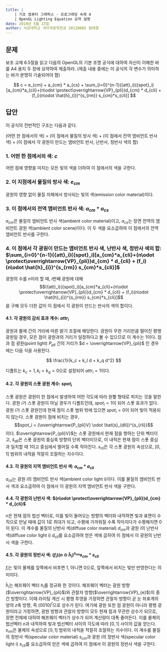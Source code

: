 ```yaml
---
title: |
    | 기초 컴퓨터 그래픽스 - 프로그래밍 숙제 4
    | OpenGL Lighting Equation 요약 설명
date: 2019년 5월 23일
author: 서강대학교 국어국문학전공 20120085 엄태경
---
```


## 문제

보조 교재 6.5절을 읽고 다음의 OpenGL의 기본 조명 공식에 대하여 자신이 이해한 바를 A4 용지 두 장에 요약하여 제출하라. (제출 내용 중에는 이 공식의 각 변수가 의미하는 바가 분명히 기술되어야 함)

$$
    c =
    e_{cm}
    + a_{cm} * a_{cs}
    + \sum_{i=0}^{n-1}({att}_i)({spot}_i)[a_{cm}*a_{cli}+(n\odot \protect\overrightarrow{VP}_{pli})d_{cm} * d_{cli} + (f_i)(n\odot \hat{h}_{i})^{s_{rm}} s_{cm}*s_{cli}]
$$

## 답안

이 공식의 전반적인 구조는 다음과 같다.

(어떤 한 점에서의 색) = (이 점에서 물질의 방사 색) + (이 점에서 전역 앰비언트 반사 색) + (이 점에서 각 광원이 만드는 앰비언트 반사, 난반사, 정반사 색의 합)

### 1. 어떤 한 점에서의 색: $c$

어떤 점에 영향을 미치는 모든 빛의 색을 더하여 이 점에서의 색을 구한다.

### 2. 이 지점에서 물질의 방사 색: $e_{cm}$

광원의 영향 없이 물질 자체에서 방사되는 빛의 색(emission color material)이다.

### 3. 이 점에서의 전역 앰비언트 반사 색: $a_{cm} * a_{cs}$

$a_{cm}$은 물질의 앰비언트 반사 색(ambient color material)이고, $a_{cs}$는 장면 전역의 앰비언트 광원 색(ambient color scene)이다. 이 두 색을 요소곱하여 이 점에서의 전역 앰비언트 반사를 구한다.

### 4. 이 점에서 각 광원이 만드는 앰비언트 반사 색, 난반사 색, 정반사 색의 합: $\sum_{i=0}^{n-1}({att}_i)({spot}_i)[a_{cm}*a_{cli}+(n\odot \protect\overrightarrow{VP}_{pli})d_{cm} * d_{cli} + (f_i)(n\odot \hat{h}_{i})^{s_{rm}} s_{cm}*s_{cli}]$

광원의 수를 $n$이라 할 때, $i$번째 광원에 대해 $$({att}_i)({spot}_i)[a_{cm}*a_{cli}+(n\odot \protect\overrightarrow{VP}_{pli})d_{cm} * d_{cli} + (f_i)(n\odot \hat{h}_{i})^{s_{rm}} s_{cm}*s_{cli}]$$ 을 구해 모두 더한 값이 이 점에서 각 광원이 만드는 반사의 색의 합이다.

#### 4.1. 각 광원의 감쇠 효과 계수: $attr_i$

광원과 물체 간의 거리에 따른 밝기 조절에 해당한다. 광원이 무한 거리만큼 떨어진 평행 광원일 경우, 모든 점이 광원과의 거리가 일정하다고 볼 수 있으므로 이 계수는 $1$이다. 점과 점 광원(point light) $P_{pli}$ 간의 거리가 $d = \overrightarrow{VP}_{pli}$ 인 경우에는 다음 식을 사용한다.

$$
    \frac{1}{k_c + k_l d + k_q d^2}
$$

디폴트는 $k_c = 1, k_l = k_q = 0$으로 설정되어 $attr_i=1$이다.

#### 4.2. 각 광원의 스폿 광원 계수: $spot_i$

스폿 광원은 광원이 한 점에서 발생하여 어떤 각도에 따라 원뿔 형태로 퍼지는 것을 말한다. 광원 $i$가 스폿 광원이 아닐 경우가 디폴트인데, $spot_i = 1$이 되어 스폿 효과가 없다. 광원 $i$가 스폿 광원인데 현재 점이 스폿 범위 밖에 있으면 $spot_i = 0$이 되어 빛이 적용되지 않는다. 스폿 광원이 점에 비치는 경우, $$spot_i = (\overrightarrow{P_{pli}V} \odot \hat{s}_{dli})^{s_{rli}}$$ 이다. $\overrightarrow{P_{pli}V}$는 스폿 광원에서 현재 점을 향하는 단위 벡터이고, $\hat{s}_{dli}$은 스폿 광원의 중심축 방향의 단위 벡터이므로, 이 내적은 현재 점이 스폿 중심과 일치할 때 $1$이고 중심에서 멀어질 수록 작아진다. $s_{rli}$은 각 스폿 광원의 속성으로, $[0, 1]$ 범위의 내적을 적절히 조절하는 지수이다.

#### 4.3. 각 광원의 지역 앰비언트 반사 색: $a_{cm}*a_{cli}$

$a_{cli}$는 광원 $i$의 앰비언트 반사 색(ambient color light i)이다. 이를 물질의 앰비언트 반사 색과 요소곱하여 이 점에서 이 광원의 지역 앰비언트 반사 색을 구한다.

#### 4.4. 각 광원의 난반사 색: $(n\odot \protect\overrightarrow{VP}_{pli})d_{cm} * d_{cli}$

$n$은 현재 점의 법선 벡터로, 이를 빛이 들어오는 방향의 벡터와 내적하면 빛과 표면이 수직으로 만날 때에 값이 $1$로 최대가 되고, 수평에 가까워질 수록 작아지다가 수평해지면 $0$이 된다. 이 계수를 물질의 난반사 색(diffuse color material) $d_{cm}$과 광원 $i$의 난반사 색(diffuse color light i) $d_{cli}$를 요소곱하여 얻은 색에 곱하여 이 점에서 이 광원의 난반사 색을 구한다.

#### 4.5. 각 광원의 정반사 색: $(f_i)(n\odot \hat{h}_{i})^{s_{rm}} s_{cm}*s_{cli}$

$f_i$는 빛이 물체를 앞쪽에서 비추면 1, 아니면 0으로, 앞쪽에서 비치는 빛만 반영한다는 의미이다.

$\hat{h}_{i}$는 해프웨이 벡터 $h_i$를 정규화 한 것이다. 해프웨이 벡터는 광원 방향($\overrightarrow{VP}_{pli}$)와 관찰자 방향($\overrightarrow{VP}_{e}$)의 중간 방향이다. 이때 라이팅 계산 시 평행 투영을 가정하면 관찰자 방향이 곧 눈 좌표계의 양의 $z$축 방향, 즉 $(0 0 1 0)^t$으로 상수가 된다. 여기에 광원 또한 점 광원이 아니라 평행 광원이라고 가정하면, 광원 방향과 관찰자 방향이 모두 현재 점과 무관한 상수가 되므로, 장면 전체에 대하여 해프웨이 벡터가 상수가 되어 계산량이 대폭 줄어든다. 이를 물체의 법선벡터 $n$과 내적하여 빛과 법선벡터 사이의 각도에 따라 $[0, 1]$ 사이의 값을 얻는다. $s_{rm}$은 물체의 속성으로 $[0, 1]$ 범위의 내적을 적절히 조절하는 지수이다. 이 계수를 물질의 정반사 색(specular color material) $s_{cm}$과 광원 $i$의 정반사 색(specular color light i) $s_{cli}$를 요소곱하여 얻은 색에 곱하여 이 점에서 이 광원의 정반사 색을 구한다.
